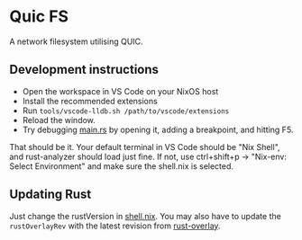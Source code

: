 # Quic FS

A network filesystem utilising QUIC.

## Development instructions

- Open the workspace in VS Code on your NixOS host
- Install the recommended extensions
- Run `tools/vscode-lldb.sh /path/to/vscode/extensions`
- Reload the window.
- Try debugging [main.rs](./src/main.rs) by opening it, adding a breakpoint, and hitting F5.

That should be it. Your default terminal in VS Code should be "Nix Shell", and
rust-analyzer should load just fine. If not, use ctrl+shift+p -> "Nix-env: Select Environment"
and make sure the shell.nix is selected.

## Updating Rust

Just change the rustVersion in [shell.nix](./shell.nix). You may also have to update
the `rustOverlayRev` with the latest revision from [rust-overlay](https://github.com/oxalica/rust-overlay).
